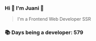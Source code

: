 ### Hi 👋 I&#39;m Juani 🦁

> I&#39;m a Frontend Web Developer SSR

### 📚 Days being a developer: 579
